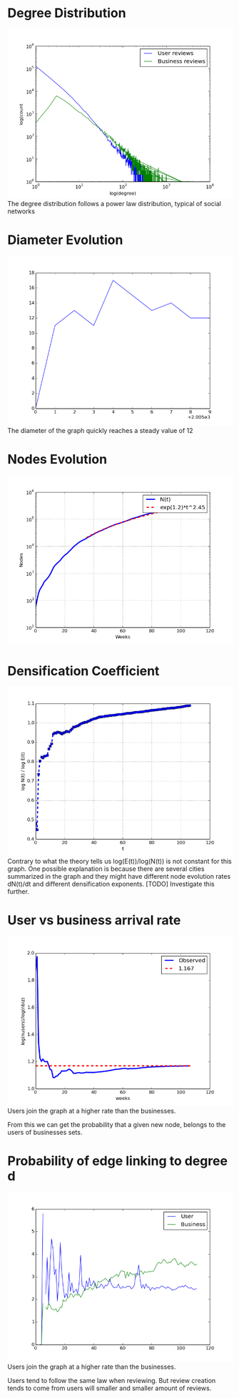 Degree Distribution
===================

![Alt text](degdist.png "Degree Distribution")
The degree distribution follows a power law distribution, typical of social networks

Diameter Evolution
==================

![Alt text](diameter.png "Diameter evolution")
The diameter of the graph quickly reaches a steady value of 12

Nodes Evolution
===============
![Alt text](nodesApprox.png "Nodes arrival is superlinear")


Densification Coefficient
=========================

![Alt text](densExp.png "Densification exponent")
Contrary to what the theory tells us log(E(t))/log(N(t)) is not constant for this graph.
One possible explanation is because there are several cities summarized in the graph and 
they might have different node evolution rates dN(t)/dt and different densification
exponents. 
[TODO] Investigate this further.

User vs business arrival rate
=============================

![Alt text](usersbiz.png "Users join the graph following a power of the number of businesses")
Users join the graph at a higher rate than the businesses.

From this we can get the probability that a given new node, belongs to the users of businesses sets.


Probability of edge linking to degree d
=======================================

![Alt text](newedge-degreeprob-alpha.png "Review creation parameter alpha for users and businesses")
Users join the graph at a higher rate than the businesses.

Users tend to follow the same law when reviewing. But review creation tends to come from users will smaller and smaller amount of reviews.
